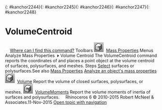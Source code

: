 ---
---

{: #kanchor2244}{: #kanchor2245}{: #kanchor2246}{: #kanchor2247}{: #kanchor2248}
# VolumeCentroid
 [![images/transparent.gif](images/transparent.gif)Where can I find this command?](javascript:void(0);) Toolbars
![images/volumecentroid.png](images/volumecentroid.png) [Mass Properties](mass-properties-toolbar.html) 
Menus
Analyze
Mass Properties![images/menuarrow.gif](images/menuarrow.gif)
Volume Centroid
The VolumeCentroid command reports the coordinates of and places a point object at the volume centroid of surfaces, polysurfaces, and meshes.
Steps
 [Select](select-objects.html) surfaces or polysurfaces.See also
 [Mass Properties](massproperties.html) 
 [Analyze an object's mass properties](sak-massproperties.html) 
![images/volume.png](images/volume.png) [Volume](volume.html) 
Report the volume of closed surfaces, polysurfaces, or meshes.
![images/volumemoments.png](images/volumemoments.png) [VolumeMoments](volumemoments.html) 
Report the volume moments of inertia of surfaces and polysurfaces.
&#160;
&#160;
Rhinoceros 6 © 2010-2015 Robert McNeel &amp; Associates.11-Nov-2015
 [Open topic with navigation](volumecentroid.html) 

